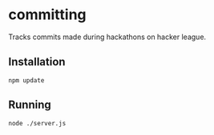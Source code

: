 committing
==========

Tracks commits made during hackathons on hacker league.


Installation
------------

```
npm update
```

Running
-------

```
node ./server.js
```
